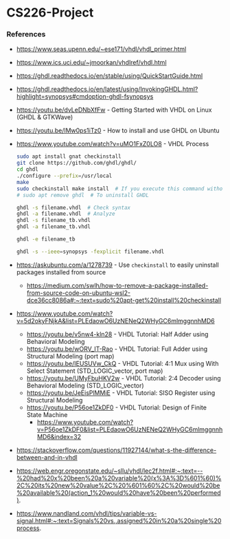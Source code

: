 # CS226-Project

### References

- https://www.seas.upenn.edu/~ese171/vhdl/vhdl_primer.html
- https://www.ics.uci.edu/~jmoorkan/vhdlref/vhdl.html
- https://ghdl.readthedocs.io/en/stable/using/QuickStartGuide.html
- https://ghdl.readthedocs.io/en/latest/using/InvokingGHDL.html?highlight=synopsys#cmdoption-ghdl-fsynopsys
- https://youtu.be/dvLeDNbXfFw - Getting Started with VHDL on Linux (GHDL & GTKWave)
- https://youtu.be/lMw0ps1iTz0 - How to install and use GHDL on Ubuntu
- https://www.youtube.com/watch?v=uMO1FxZ0LO8 - VHDL Process

  ```sh
  sudo apt install gnat checkinstall
  git clone https://github.com/ghdl/ghdl/
  cd ghdl
  ./configure --prefix=/usr/local
  make
  sudo checkinstall make install  # If you execute this command without "--install=no" flag, it will automatically create deb package and install it on your system.
  # sudo apt remove ghdl  # To uninstall GHDL

  ghdl -s filename.vhdl  # Check syntax
  ghdl -a filename.vhdl  # Analyze
  ghdl -s filename_tb.vhdl
  ghdl -a filename_tb.vhdl

  ghdl -e filename_tb

  ghdl -s --ieee=synopsys -fexplicit filename.vhdl
  ```

- https://askubuntu.com/a/1278739 - Use `checkinstall` to easily uninstall packages installed from source
  - https://medium.com/swlh/how-to-remove-a-package-installed-from-source-code-on-ubuntu-wsl2-dce36cc8086a#:~:text=sudo%20apt-get%20install%20checkinstall
- https://www.youtube.com/watch?v=5d2okyFNjkA&list=PLEdaowO6UzNENeQ2WHyGC6mlmggnnhMD6
  - https://youtu.be/v5nw4-kln28 - VHDL Tutorial: Half Adder using Behavioral Modeling
  - https://youtu.be/wORV_IT-Rao - VHDL Tutorial: Full Adder using Structural Modeling (port map)
  - https://youtu.be/IEUSUVw_CkQ - VHDL Tutorial: 4:1 Mux using With Select Statement (STD_LOGIC_vector, port map)
  - https://youtu.be/UMyFbuHKV2w - VHDL Tutorial: 2:4 Decoder using Behavioral Modeling (STD_LOGIC_vector)
  - https://youtu.be/JeEisPlMMiE - VHDL Tutorial: SISO Register using Structural Modeling
  - https://youtu.be/P56oe1ZkDF0 - VHDL Tutorial: Design of Finite State Machine
    - https://www.youtube.com/watch?v=P56oe1ZkDF0&list=PLEdaowO6UzNENeQ2WHyGC6mlmggnnhMD6&index=32
- https://stackoverflow.com/questions/11927144/what-s-the-difference-between-and-in-vhdl
- https://web.engr.oregonstate.edu/~sllu/vhdl/lec2f.html#:~:text=--%20had%20x%20been%20a%20variable%20(x%3A%3D%601%60)%2C%20its%20new%20value%2C%20%601%60%2C%20would%20be%20available%20(action_1%20would%20have%20been%20performed).
- https://www.nandland.com/vhdl/tips/variable-vs-signal.html#:~:text=Signals%20vs.,assigned%20in%20a%20single%20process.
